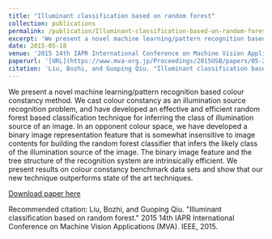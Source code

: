 ```yaml
---
title: "Illuminant classification based on random forest"
collection: publications
permalink: /publication/Illuminant-classification-based-on-random-forest.md
excerpt: 'We present a novel machine learning/pattern recognition based colour constancy method. We cast colour constancy as an illumination source recognition problem, and have developed an effective and efficient random forest based classification technique for inferring the class of illumination source of an image. In an opponent colour space, we have developed a binary image representation feature that is somewhat insensitive to image contents for building the random forest classifier that infers the likely class of the illumination source of the image. The binary image feature and the tree structure of the recognition system are intrinsically efficient. We present results on colour constancy benchmark data sets and show that our new technique outperforms state of the art techniques.'
date: 2015-05-18
venue: '2015 14th IAPR International Conference on Machine Vision Applications (MVA)'
paperurl: '[URL](https://www.mva-org.jp/Proceedings/2015USB/papers/05-20.pdf)'
citation: 'Liu, Bozhi, and Guoping Qiu. "Illuminant classification based on random forest." 2015 14th IAPR International Conference on Machine Vision Applications (MVA). IEEE, 2015.'
---
```

We present a novel machine learning/pattern recognition based colour constancy method. We cast colour constancy as an illumination source recognition problem, and have developed an effective and efficient random forest based classification technique for inferring the class of illumination source of an image. In an opponent colour space, we have developed a binary image representation feature that is somewhat insensitive to image contents for building the random forest classifier that infers the likely class of the illumination source of the image. The binary image feature and the tree structure of the recognition system are intrinsically efficient. We present results on colour constancy benchmark data sets and show that our new technique outperforms state of the art techniques.

[Download paper here](https://www.mva-org.jp/Proceedings/2015USB/papers/05-20.pdf)

Recommended citation: Liu, Bozhi, and Guoping Qiu. "Illuminant classification based on random forest." 2015 14th IAPR International Conference on Machine Vision Applications (MVA). IEEE, 2015.

